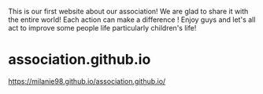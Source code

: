 This is our first website about our association! We are glad to share it with the entire world! Each action can make a difference !
 Enjoy guys and let's all act to improve some people life particularly children's life!
# association.github.io
https://milanie98.github.io/association.github.io/
